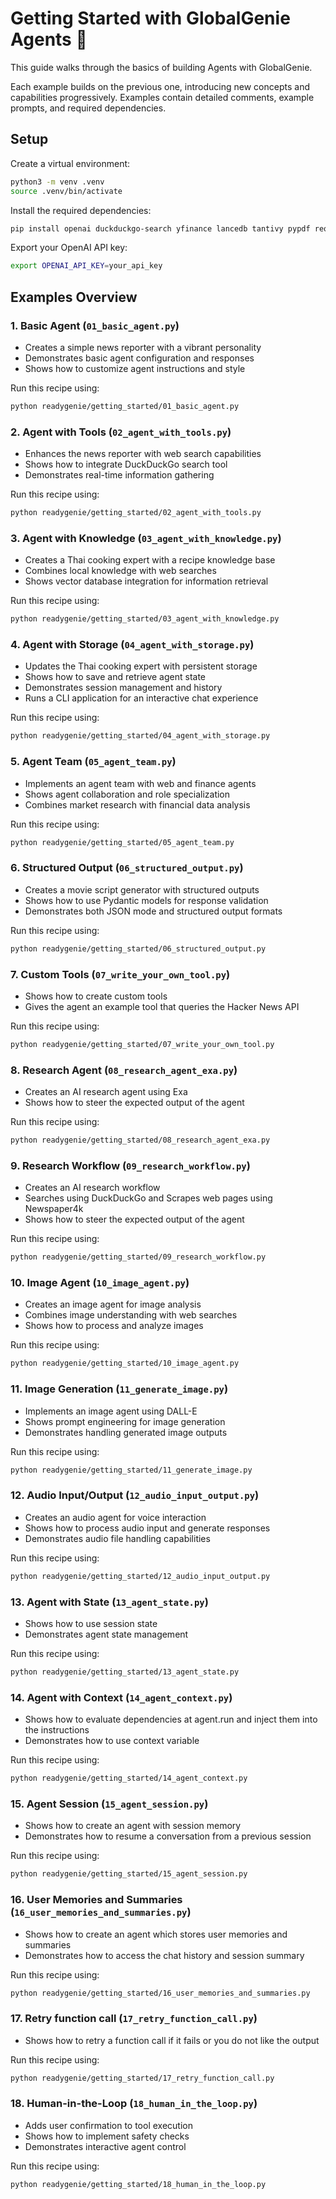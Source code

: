 # Getting Started with GlobalGenie Agents 🚀

This guide walks through the basics of building Agents with GlobalGenie.

Each example builds on the previous one, introducing new concepts and capabilities progressively. Examples contain detailed comments, example prompts, and required dependencies.

## Setup

Create a virtual environment:

```bash
python3 -m venv .venv
source .venv/bin/activate
```

Install the required dependencies:

```bash
pip install openai duckduckgo-search yfinance lancedb tantivy pypdf requests exa-py newspaper4k lxml_html_clean sqlalchemy globalgenie
```

Export your OpenAI API key:

```bash
export OPENAI_API_KEY=your_api_key
```

## Examples Overview

### 1. Basic Agent (`01_basic_agent.py`)
- Creates a simple news reporter with a vibrant personality
- Demonstrates basic agent configuration and responses
- Shows how to customize agent instructions and style

Run this recipe using:
```bash
python readygenie/getting_started/01_basic_agent.py
```

### 2. Agent with Tools (`02_agent_with_tools.py`)
- Enhances the news reporter with web search capabilities
- Shows how to integrate DuckDuckGo search tool
- Demonstrates real-time information gathering

Run this recipe using:
```bash
python readygenie/getting_started/02_agent_with_tools.py
```

### 3. Agent with Knowledge (`03_agent_with_knowledge.py`)
- Creates a Thai cooking expert with a recipe knowledge base
- Combines local knowledge with web searches
- Shows vector database integration for information retrieval

Run this recipe using:
```bash
python readygenie/getting_started/03_agent_with_knowledge.py
```

### 4. Agent with Storage (`04_agent_with_storage.py`)
- Updates the Thai cooking expert with persistent storage
- Shows how to save and retrieve agent state
- Demonstrates session management and history
- Runs a CLI application for an interactive chat experience

Run this recipe using:
```bash
python readygenie/getting_started/04_agent_with_storage.py
```

### 5. Agent Team (`05_agent_team.py`)
- Implements an agent team with web and finance agents
- Shows agent collaboration and role specialization
- Combines market research with financial data analysis

Run this recipe using:
```bash
python readygenie/getting_started/05_agent_team.py
```

### 6. Structured Output (`06_structured_output.py`)
- Creates a movie script generator with structured outputs
- Shows how to use Pydantic models for response validation
- Demonstrates both JSON mode and structured output formats

Run this recipe using:
```bash
python readygenie/getting_started/06_structured_output.py
```

### 7. Custom Tools (`07_write_your_own_tool.py`)
- Shows how to create custom tools
- Gives the agent an example tool that queries the Hacker News API

Run this recipe using:
```bash
python readygenie/getting_started/07_write_your_own_tool.py
```

### 8. Research Agent (`08_research_agent_exa.py`)
- Creates an AI research agent using Exa
- Shows how to steer the expected output of the agent

Run this recipe using:
```bash
python readygenie/getting_started/08_research_agent_exa.py
```

### 9. Research Workflow (`09_research_workflow.py`)
- Creates an AI research workflow
- Searches using DuckDuckGo and Scrapes web pages using Newspaper4k
- Shows how to steer the expected output of the agent

Run this recipe using:
```bash
python readygenie/getting_started/09_research_workflow.py
```

### 10. Image Agent (`10_image_agent.py`)
- Creates an image agent for image analysis
- Combines image understanding with web searches
- Shows how to process and analyze images

Run this recipe using:
```bash
python readygenie/getting_started/10_image_agent.py
```

### 11. Image Generation (`11_generate_image.py`)
- Implements an image agent using DALL-E
- Shows prompt engineering for image generation
- Demonstrates handling generated image outputs

Run this recipe using:
```bash
python readygenie/getting_started/11_generate_image.py
```

### 12. Audio Input/Output (`12_audio_input_output.py`)
- Creates an audio agent for voice interaction
- Shows how to process audio input and generate responses
- Demonstrates audio file handling capabilities

Run this recipe using:
```bash
python readygenie/getting_started/12_audio_input_output.py
```

### 13. Agent with State (`13_agent_state.py`)
- Shows how to use session state
- Demonstrates agent state management

Run this recipe using:
```bash
python readygenie/getting_started/13_agent_state.py
```

### 14. Agent with Context (`14_agent_context.py`)
- Shows how to evaluate dependencies at agent.run and inject them into the instructions
- Demonstrates how to use context variable

Run this recipe using:
```bash
python readygenie/getting_started/14_agent_context.py
```

### 15. Agent Session (`15_agent_session.py`)
- Shows how to create an agent with session memory
- Demonstrates how to resume a conversation from a previous session

Run this recipe using:
```bash
python readygenie/getting_started/15_agent_session.py
```

### 16. User Memories and Summaries (`16_user_memories_and_summaries.py`)
- Shows how to create an agent which stores user memories and summaries
- Demonstrates how to access the chat history and session summary

Run this recipe using:
```bash
python readygenie/getting_started/16_user_memories_and_summaries.py
```

### 17. Retry function call (`17_retry_function_call.py`)
- Shows how to retry a function call if it fails or you do not like the output

Run this recipe using:
```bash
python readygenie/getting_started/17_retry_function_call.py
```


### 18. Human-in-the-Loop (`18_human_in_the_loop.py`)
- Adds user confirmation to tool execution
- Shows how to implement safety checks
- Demonstrates interactive agent control

Run this recipe using:
```bash
python readygenie/getting_started/18_human_in_the_loop.py
```
